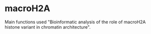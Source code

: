 # macroH2A
Main functions used "Bioinformatic analysis of the role of macroH2A histone variant in chromatin architecture".
